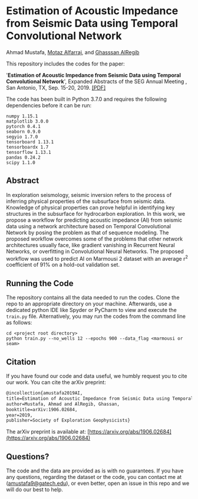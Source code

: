 # Estimation of Acoustic Impedance from Seismic Data using Temporal Convolutional Network
Ahmad Mustafa, [Motaz Alfarraj](http://www.motaz.me), and [Ghasssan AlRegib](http://www.ghassanalregib.com) 

This repository includes the codes for the paper:

'**Estimation of Acoustic Impedance from Seismic Data using Temporal Convolutional Network**', Expanded Abstracts of
 the SEG Annual Meeting , San Antonio, TX, Sep. 15-20, 2019. [[PDF]](https://arxiv.org/abs/1906.02684)

The code has been built in Python 3.7.0 and requires the following dependencies before it can be run:
```
numpy 1.15.1
matplotlib 3.0.0
pytorch 0.4.1
seaborn 0.9.0
segyio 1.7.0
tensorboard 1.13.1
tensorboardx 1.7
tensorflow 1.13.1
pandas 0.24.2
scipy 1.1.0
```

## Abstract

In exploration seismology, seismic inversion refers to the process of inferring physical properties of the subsurface 
from seismic data. Knowledge of physical properties can prove helpful in identifying key structures in the subsurface 
for hydrocarbon exploration. In this work, we propose a workflow for predicting acoustic impedance (AI) from seismic 
data using a network architecture based on Temporal Convolutional Network by posing the problem as that of sequence 
modeling. The proposed workflow overcomes some of the problems that other network architectures usually face, like 
gradient vanishing in Recurrent Neural Networks, or overfitting in Convolutional Neural Networks. The proposed workflow
was used to predict AI on Marmousi 2 dataset with an average r<sup>2</sup> coefficient of 91% on a hold-out validation set. 
 

## Running the Code
The repository contains all the data needed to run the codes. Clone the repo to an appropriate directory on your machine.
Afterwards, use a dedicated python IDE like Spyder or PyCharm to view and execute the `train.py` file. 
Alternatively, you may run the codes from the command line as follows: 

```
cd <project root directory>
python train.py --no_wells 12 --epochs 900 --data_flag <marmousi or seam>

```  

## Citation 
If you have found our code and data useful, we humbly request you to cite our work. You can cite the arXiv preprint:
```tex
@incollection{amustafa2019AI,
title=Estimation of Acoustic Impedance from Seismic Data using Temporal Convolutional Network,
author=Mustafa, Ahmad and AlRegib, Ghassan,
booktitle=arXiv:1906.02684,
year=2019,
publisher=Society of Exploration Geophysicists}
```
The arXiv preprint is available at: [https://arxiv.org/abs/1906.02684](https://arxiv.org/abs/1906.02684)

## Questions?
The code and the data are provided as is with no guarantees. If you have any questions, regarding the dataset or the 
code, you can contact me at (amustafa9@gatech.edu), or even better, open an issue in this repo and we will do our best 
to help. 
